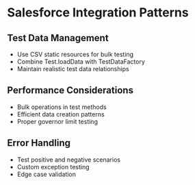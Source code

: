 # Salesforce Integration Patterns

## Test Data Management
- Use CSV static resources for bulk testing
- Combine Test.loadData with TestDataFactory
- Maintain realistic test data relationships

## Performance Considerations
- Bulk operations in test methods
- Efficient data creation patterns
- Proper governor limit testing

## Error Handling
- Test positive and negative scenarios
- Custom exception testing
- Edge case validation
